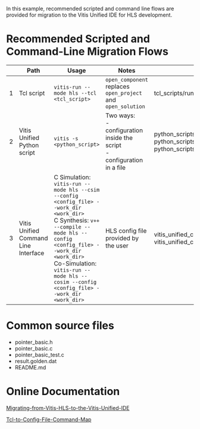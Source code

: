 In this example, recommended scripted and command line flows are provided for migration to the Vitis Unified IDE for HLS development.

# Recommended Scripted and Command-Line Migration Flows
||Path|Usage|Notes|Relevant files|
|-|-|-|-|-|
|1| Tcl script| ```vitis-run --mode hls --tcl <tcl_script>```|```open_component``` replaces ```open_project``` and ```open_solution```|tcl_scripts/run_vitis_unified.tcl|
|2| Vitis Unified Python script|```vitis -s <python_script>```|Two ways:<br>- configuration inside the script<br>- configuration in a file|python_scripts/run.py<br> python_scripts/hls_config.cfg, python_scripts/run_with_external_config.py|
|3| Vitis Unified Command Line Interface|C Simulation: ```vitis-run --mode hls --csim --config <config_file> --work_dir <work_dir>```<br> C Synthesis: ```v++ --compile --mode hls --config <config_file> --work_dir <work_dir>```<br> Co-Simulation: ```vitis-run --mode hls --cosim --config <config_file> --work_dir <work_dir>``` |HLS config file provided by the user|vitis_unified_cli/hls_config.cfg<br> vitis_unified_cli/run_vitis_commandline.sh|

# Common source files
- pointer_basic.h
- pointer_basic.c
- pointer_basic_test.c
- result.golden.dat
- README.md

# Online Documentation
[Migrating-from-Vitis-HLS-to-the-Vitis-Unified-IDE](https://docs.amd.com/r/en-US/ug1399-vitis-hls/Migrating-from-Vitis-HLS-to-the-Vitis-Unified-IDE)

[Tcl-to-Config-File-Command-Map](https://docs.amd.com/r/en-US/ug1399-vitis-hls/Tcl-to-Config-File-Command-Map)

